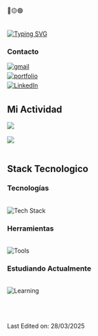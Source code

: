 <div>
🔴🟡🟢
  
<br>
<br>
  
  [![Typing SVG](https://readme-typing-svg.herokuapp.com/?lines=Hello,+I'm+Javier!&center=true&color=2AA889)](https://github.com/0re0re0)
  
</div>

<div>

### Contacto
<a href="mailto:cardenas97vga@gmail.com" target="_blank">
<img src=https://img.shields.io/badge/gmail-%23EA4335.svg?style=for-the-badge&logo=gmail&logoColor=white alt=gmail style="margin-bottom: 5px;" />
</a>
<br>
<a href="https://portfoliojaviercp.netlify.app/" target="_blank">
<img src=https://img.shields.io/badge/portfolio-%232AA889.svg?style=for-the-badge&logo=safari&logoColor=white alt=portfolio style="margin-bottom: 5px;" />
</a>
<br>
<a href="https://linkedin.com/in/javiercardenasperdomo97" target="_blank">
  <img src="https://img.shields.io/badge/LinkedIn-%230A66C2.svg?style=for-the-badge&logo=linkedin&logoColor=white" alt="LinkedIn" style="margin-bottom: 5px;" />
</a>
</div>



<div>
  
  ## Mi Actividad

<a href="https://github.com/anuraghazra/github-readme-stats">
  <img align="center" src="https://github-readme-stats.vercel.app/api?username=0re0re0&hide=stars,issues&count_private=true&show_icons=true&theme=gotham&random=1"/>
</a>
<br>
<br>
<a href="https://github.com/anuraghazra/github-readme-stats">
  <img align="center" src="https://github-readme-stats.vercel.app/api/top-langs/?username=0re0re0&layout=compact&theme=gotham&random=1" />
</a>
</div>

<br>

<div>

  ## Stack Tecnologico
  
### Tecnologías
<br>
<div>
  <picture>
  <img src="https://skillicons.dev/icons?i=html,css,js,nodejs,mongodb,npm" style="pointer-events: none;" alt="Tech Stack"/>
  </picture>
</div>

### Herramientas
<br>
<div>
  <picture>
  <img src="https://skillicons.dev/icons?i=git,github,docker" style="pointer-events: none;" alt="Tools"/>
  </picture>
</div>

### Estudiando Actualmente
<br>
<div>
  <picture>
  <img src="https://skillicons.dev/icons?i=swift" style="pointer-events: none;" alt="Learning"/>
  </picture>
</div>

</div>

<br>
<br>
<br>

Last Edited on: 28/03/2025
